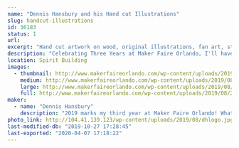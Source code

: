 ```yaml
---
name: "Dennis Hansbury and his Hand cut Illustrations"
slug: handcut-illustrations
id: 36183
status: 1
url: 
excerpt: "Hand cut artwork on wood, original illustrations, fan art, stickers, and more!"
description: "Celebrating Three Years at Maker Faire Orlando, I'll have a large selection of Halloween home decor, original illustrations, and a selection fan art inspired pieces that you can display throughout your home or office, or given as a one-of-a-kind gift. I'll be at my booth throughout the weekend showing how to prep surfaces, ink, and paint on wood, as well as having a variety of coloring sheets for attendees to color and take home with them!"
location: Spirit Building
images:
  - thumbnail: http://www.makerfaireorlando.com/wp-content/uploads/2019/08/20190805_230603-1.jpg
    medium: http://www.makerfaireorlando.com/wp-content/uploads/2019/08/20190805_230603-1.jpg
    large: http://www.makerfaireorlando.com/wp-content/uploads/2019/08/20190805_230603-1.jpg
    full: http://www.makerfaireorlando.com/wp-content/uploads/2019/08/20190805_230603-1.jpg
maker:
  - name: "Dennis Hansbury"
    description: "2019 marks my third year at Maker Faire Orlando! What you’ll find is an array of artwork ranging from spooky and macabre to familiar and friendly, original illustrations, woodworking, handmade crafts, fan art, prints, and more. Everything created has a focus on quality, originality, and creating a product that either you will be happy to own or enjoy gifting to someone else."
photo_link: http://104.41.139.123/wp-content/uploads/2019/08/dhlogo.jpg
last-modified-db: "2019-10-27 17:28:45"
last-exported: "2020-04-07 17:18:22"
---
```

